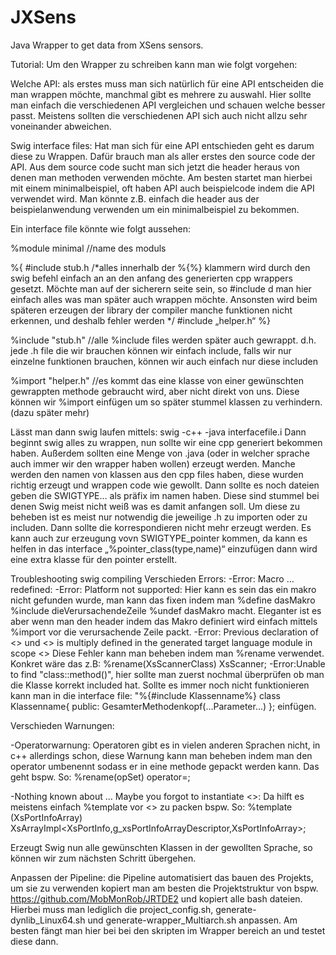 # JXSens
Java Wrapper to get data from XSens sensors.


Tutorial:
Um den Wrapper zu schreiben kann man wie folgt vorgehen:

Welche API:
als erstes muss man sich natürlich für eine API entscheiden die man wrappen möchte, manchmal gibt es mehrere zu auswahl. Hier sollte man einfach die verschiedenen API vergleichen und schauen welche besser passt. Meistens sollten die verschiedenen API sich auch nicht allzu sehr voneinander abweichen. 

Swig interface files:
Hat man sich für eine API entschieden geht es darum diese zu Wrappen. Dafür brauch man als aller erstes den source code der API. 
Aus dem source code sucht man sich jetzt die header heraus von denen man methoden verwenden möchte. Am besten startet man hierbei mit einem minimalbeispiel, oft haben API auch beispielcode indem die API verwendet wird. Man könnte z.B. einfach die header aus der beispielanwendung verwenden um ein minimalbeispiel zu bekommen. 

Ein interface file könnte wie folgt aussehen:

%module minimal //name des moduls

%{
#include stub.h /*alles innerhalb der %{%} klammern wird durch den swig befehl einfach an an den anfang des generierten cpp wrappers gesetzt. Möchte man auf der sicherern seite sein, so #include d man hier einfach alles was man später auch wrappen möchte. Ansonsten wird beim späteren erzeugen der library der compiler manche funktionen nicht erkennen, und deshalb fehler werden */
#include „helper.h“
%}

%include "stub.h" //alle %include files werden später auch gewrappt. d.h. jede .h file die wir brauchen können wir einfach include, falls wir nur einzelne funktionen brauchen, können wir auch einfach nur diese includen

%import "helper.h" //es kommt das eine klasse von einer gewünschten gewrappten methode gebraucht wird, aber nicht direkt von uns. Diese können wir %import einfügen um so später stummel klassen zu verhindern. (dazu später mehr)



	
Lässt man dann swig laufen mittels: 
swig -c++ -java interfacefile.i 
Dann beginnt swig alles zu wrappen, nun sollte wir eine cpp generiert bekommen haben. 
Außerdem sollten eine Menge von .java (oder in welcher sprache auch immer wir den wrapper haben wollen) erzeugt werden. Manche werden den namen von klassen aus den cpp files haben, diese wurden richtig erzeugt und wrappen code wie gewollt. Dann sollte es noch dateien geben die SWIGTYPE… als präfix im namen haben. 
Diese sind stummel bei denen Swig meist nicht weiß was es damit anfangen soll. Um diese zu beheben ist es meist nur notwendig die jeweilige .h zu importen oder zu includen. 
Dann sollte die korrespondieren nicht mehr erzeugt werden. 
Es kann auch zur erzeugung vovn SWIGTYPE_pointer kommen, da kann es helfen in das interface „%pointer_class(type,name)“ einzufügen dann wird eine extra klasse für den pointer erstellt.



Troubleshooting swig compiling
Verschieden Errors: 
  -Error: Macro … redefined: 
  -Error: Platform not supported: Hier kann es sein das ein makro nicht gefunden wurde, man kann das fixen indem man %define dasMakro %include dieVerursachendeZeile %undef dasMakro macht. 
  Eleganter ist es aber wenn man den header indem das Makro definiert wird einfach mittels %import  vor die verursachende Zeile packt.
  -Error: Previous declaration of <<irgendein header>> und <<irgendein header>> is multiply defined in the generated target language module in scope <<someJNI>>
    Diese Fehler kann man beheben indem man %rename verwendet. Konkret wäre das z.B:
      %rename(XsScannerClass) XsScanner;
  -Error:Unable to find "class::method()", hier sollte man zuerst nochmal überprüfen ob man die Klasse korrekt included hat. 
    Sollte es immer noch nicht funktionieren kann man in die interface file:
      "%{#include Klassenname%}
      class Klassenname{
        public: 
          GesamterMethodenkopf(...Parameter...)
      };
    einfügen. 


Verschieden Warnungen:

  -Operatorwarnung: Operatoren gibt es in vielen anderen Sprachen nicht, in c++ allerdings schon, diese Warnung kann man beheben indem man den operator umbenennt sodass er in eine methode gepackt werden kann. Das geht bspw. So: 
  %rename(opSet) operator=;

  -Nothing known about … Maybe you forgot to instantiate <<someTemplate>>: 
  Da hilft es meistens einfach %template vor <<some template>> zu packen bspw. So:
  %template (XsPortInfoArray) XsArrayImpl<XsPortInfo,g_xsPortInfoArrayDescriptor,XsPortInfoArray>;


 Erzeugt Swig nun alle gewünschten Klassen in der gewollten Sprache, so können wir zum nächsten Schritt übergehen.
  
 Anpassen der Pipeline:
  die Pipeline automatisiert das bauen des Projekts, um sie zu verwenden kopiert man am besten die Projektstruktur von bspw. https://github.com/MobMonRob/JRTDE2 
  und kopiert alle bash dateien. Hierbei muss man lediglich die project_config.sh, generate-dynlib_Linux64.sh und generate-wrapper_Multiarch.sh anpassen. Am besten fängt man hier bei bei den skripten im Wrapper bereich an und testet diese dann. 
  
  
  
  
  
  
  
  
  
  
  
